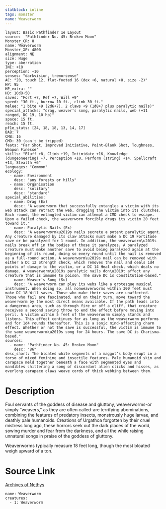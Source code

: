 ```yaml
---
statblock: inline
tags: monster
name: Weaverworm
---
```

```statblock
layout: Basic Pathfinder 1e Layout
source:  "Pathfinder No. 45: Broken Moon"
Monster_CR: 8
name: Weaverworm
Monster_XP: 4800
alignment: NE
size: Huge
type: aberration
INI: +18
perception: +10
senses: "darkvision, tremorsense"
AC: "20, touch 12, flat-footed 16 (dex +6, natural +8, size -2)"
HP: 95
HP_extra: ""
HD: 10d8+50
saves: "Fort +7, Ref +7, Will +9"
speed: "30 ft., burrow 10 ft., climb 30 ft."
melee: "1 bite +9 (2d6+7), 2 claws +9 (1d8+7 plus paralytic nails)"
special_attacks: "drag, weaver's song, paralytic nails, web (+11 ranged, DC 19, 10 hp)"
space: 15 ft.
reach: 15 ft.
pf1e_stats: [24, 18, 18, 13, 14, 17]
BAB: 7
CMB: 16
CMD: 30 (can't be tripped)
feats: "Far Shot, Improved Initiative, Point-Blank Shot, Toughness, Weapon Finesse"
skills: "Bluff +8, Climb +19, Intimidate +16, Knowledge (dungeoneering) +7, Perception +10, Perform (string) +14, Spellcraft +13, Stealth +6"
languages: "Common"
ecology:
  - name: Environment
    desc: "any forests or hills"
  - name: Organisation
    desc: "solitary"
    desc: "standard"
special_abilities:
  - name: Drag (Ex)
    desc: "A weaverworm that successfully entangles a victim with its web attack can retract the web, dragging the victim into its clutches. Each round, the entangled victim can attempt a CMD check to escape. Upon a failed check, the weaverworm forcibly drags its victim 20 feet toward it."
  - name: Paralytic Nails (Ex)
    desc: "A weaverworm\u2019s nails secrete a potent paralytic agent. Any creature damaged by its claw attacks must make a DC 19 Fortitude save or be paralyzed for 1 round. In addition, the weaverworm\u2019s nails break off in the bodies of those it paralyzes. A paralyzed creature must make another save to avoid being paralyzed again at the beginning of its round, doing so every round until the nail is removed as a full-round action. A weaverworm\u2019s nail can be removed with either a DC 12 Strength check, which removes the nail and deals 1d4 points of damage to the victim, or a DC 14 Heal check, which deals no damage. A weaverworm\u2019s paralytic nails don\u2019t affect any creature that is immune to poison. The save DC is Constitution-based."
  - name: Weaver’s Song (Su)
    desc: "A weaverworm can play its webs like a grotesque musical instrument. When doing so, all nonweaverworms within 300 feet must make DC 18 Will saves. Those who make their saves are unaffected. Those who fail are fascinated, and on their turn, move toward the weaverworm by the most direct means available. If the path leads into a dangerous area, such as through fire or off a cliff, that creature receives a second saving throw to end the effect before moving into peril. A victim within 5 feet of the weaverworm simply stands and listens. This effect continues for as long as the weaverworm performs and for 1d4 rounds thereafter. This is a sonic mind-affecting charm effect. Whether or not the save is successful, the victim is immune to the same weaverworm\u2019s song for 24 hours. The save DC is Charisma-based."
sources:
  - name: "Pathfinder No. 45: Broken Moon"
    desc: "86"
desc_short: The bloated white segments of a maggot’s body erupt in a torso of mixed feminine and insectile features. Pale humanoid skin and carapace meld together beneath a face with segmented eyes and mandibles chittering a song of discordant alien clicks and hisses, as overlong carapace claws weave cords of thick webbing between them.
```
# Description
Foul servants of the goddess of disease and gluttony, weaverworms-or simply “weavers,” as they are often called-are terrifying abominations, combining the features of predatory insects, monstrously huge larvae, and deathly pale humanoids. Creations of Urgathoa forgotten by their cruel mistress long ago, these horrors seek out the dark places of the world, sowing murder and fear from the darkness, and all the while raising unnatural songs in praise of the goddess of gluttony.

Weaverworms typically measure 18 feet long, though the most bloated weigh upward of a ton.
# Source Link
[Archives of Nethys](https://aonprd.com/MonsterDisplay.aspx?ItemName=Weaverworm)
```encounter-table
name: Weaverworm
creatures:
  - 1: Weaverworm
```
